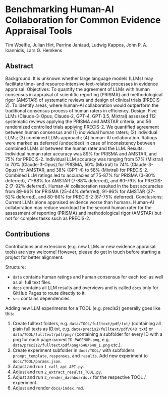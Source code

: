 # Benchmarking Human-AI Collaboration for Common Evidence Appraisal Tools

Tim Woelfle, Julian Hirt, Perrine Janiaud, Ludwig Kappos, John P. A. Ioannidis, Lars G. Hemkens

## Abstract

Background: It is unknown whether large language models (LLMs) may facilitate time- and resource-intensive text-related processes in evidence appraisal.
Objectives: To quantify the agreement of LLMs with human consensus in appraisal of scientific reporting (PRISMA) and methodological rigor (AMSTAR) of systematic reviews and design of clinical trials (PRECIS-2). To identify areas, where human-AI collaboration would outperform the traditional consensus process of human raters in efficiency.
Design: Five LLMs (Claude-3-Opus, Claude-2, GPT-4, GPT-3.5, Mixtral) assessed 112 systematic reviews applying the PRISMA and AMSTAR criteria, and 56 randomized controlled trials applying PRECIS-2. We quantified agreement between human consensus and (1) individual human raters; (2) individual LLMs; (3) combined LLMs approach; (4) human-AI collaboration. Ratings were marked as deferred (undecided) in case of inconsistency between combined LLMs or between the human rater and the LLM.
Results: Individual human rater accuracy was 89% for PRISMA and AMSTAR, and 75% for PRECIS-2. Individual LLM accuracy was ranging from 57% (Mixtral) to 70% (Claude-3-Opus) for PRISMA, 50% (Mixtral) to 74% (Claude-3-Opus) for AMSTAR, and 38% (GPT-4) to 58% (Mixtral) for PRECIS-2. Combined LLM ratings led to accuracies of 75-87% for PRISMA (3-80% deferred), 71-88% for AMSTAR (7-88% deferred), and 60-79% for PRECIS-2 (7-92% deferred). Human-AI collaboration resulted in the best accuracies from 89-96% for PRISMA (25-44% deferred), 91-96% for AMSTAR (27-52% deferred), and 80-86% for PRECIS-2 (67-75% deferred).
Conclusions: Current LLMs alone appraised evidence worse than humans. Human-AI collaboration may reduce workload for the second human rater for the assessment of reporting (PRISMA) and methodological rigor (AMSTAR) but not for complex tasks such as PRECIS-2.

## Contributions

Contributions and extensions (e.g. new LLMs or new evidence appraisal tools) are very welcome! However, please do get in touch before starting a project for better alignment.

Structure:
- `data` contains human ratings and human consensus for each tool as well as all full text files.
- `docs` contains all LLM results and overviews and is called `docs` only for GitHub Pages to route directly to it.
- `src` contains dependencies.

Adding new LLM experiments for a TOOL (e.g. precis2) generally goes like this:
1. Create fulltext folders, e.g. `data/TOOL/fulltext/pdf/txt/` (containing all plain full texts as ID.txt, e.g. `data/precis2/fulltext/pdf/648.txt`) or `data/TOOL/fulltext/pdf/png/` (containing a subfolder for every ID with a png for each page named `ID_PAGENUM.png`, e.g. `data/precis2/fulltext/pdf/png/648/648_1.png` etc.).
2. Create experiment subfolder in `docs/TOOL/` with subfolders `prompt_template`, `responses`, and `results`. Add new experiment to `docs/TOOL/params.json`.
3. Adjust and run `1_call_api_API.py`.
4. Adjust and run `2_extract_results_TOOL.py`.
5. Adjust and run `3_render_dashboards.r` for the respective TOOL / experiment.
6. Adjust and render `docs/index.rmd`.
